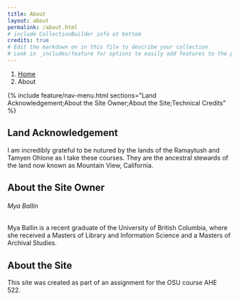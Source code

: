 ```yaml
---
title: About
layout: about
permalink: /about.html
# include CollectionBuilder info at bottom
credits: true
# Edit the markdown on in this file to describe your collection
# Look in _includes/feature for options to easily add features to the page
---
```

<nav style="--bs-breadcrumb-divider: url(&#34;data:image/svg+xml,%3Csvg xmlns='http://www.w3.org/2000/svg' width='8' height='8'%3E%3Cpath d='M2.5 0L1 1.5 3.5 4 1 6.5 2.5 8l4-4-4-4z' fill='currentColor'/%3E%3C/svg%3E&#34;);" aria-label="breadcrumb">
  <ol class="breadcrumb">
    <li class="breadcrumb-item"><a href="#">Home</a></li>
    <li class="breadcrumb-item active" aria-current="page">About</li>
  </ol>
</nav>
{% include feature/nav-menu.html sections="Land Acknowledgement;About the Site Owner;About the Site;Technical Credits" %}

## Land Acknowledgement

I am incredibly grateful to be nutured by the lands of the Ramaytush and Tamyen Ohlone as I take these courses. They are the ancestral stewards of the land now known as Mountain View, California.

## About the Site Owner

<h6>Mya Ballin</h6>
Mya Ballin is a recent graduate of the University of British Columbia, where she received a Masters of Library and Information Science and a Masters of Archival Studies. 

## About the Site

This site was created as part of an assignment for the OSU course AHE 522.
